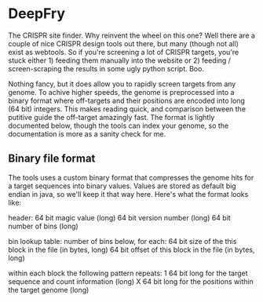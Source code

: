 DeepFry
=======

The CRISPR site finder.  Why reinvent the wheel on this one?  Well there are a couple of nice CRISPR design tools out there, but 
many (though not all) exist as webtools.  So if you're screening a lot of CRISPR targets, you're stuck either 1) feeding them manually
into the website or 2) feeding / screen-scraping the results in some ugly python script.  Boo.  

Nothing fancy, but it does allow you to rapidly screen targets from any genome.  To achive higher speeds, the genome is preprocessed into a binary format where off-targets and their positions are encoded into long (64 bit) integers. This makes reading quick, and comparison between the putitive guide the off-target amazingly fast. The format is lightly documented below, though the tools can index your genome, so the documentation is more as a sanity check for me.

Binary file format
------------------

The tools uses a custom binary format that compresses the genome hits for a target sequences into binary values. Values are stored as default big endian in java, so we'll keep it that way here. Here's what the format looks like:


header:
64 bit magic value (long)
64 bit version number (long)
64 bit number of bins (long)

bin lookup table:
number of bins below, for each:
64 bit size of the this block in the file (in bytes, long)
64 bit offset of this block in the file (in bytes, long)

within each block the following pattern repeats:
1 64 bit long for the target sequence and count information (long)
X 64 bit long for the positions within the target genome (long)

